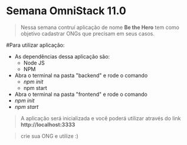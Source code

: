 # Semana OmniStack 11.0

> Nessa semana contruí aplicação de nome **Be the Hero**
tem como objetivo cadastrar ONGs que precisam em seus casos.


#Para utilizar aplicação: 
- As dependências dessa aplicação são: 
	- Node JS
	- NPM
- Abra o terminal na pasta "backend" e rode o comando 
	- *npm init* 
	- npm start
- Abra o terminal na pasta "frontend" e rode o comando
 - *npm init*
- *npm start*

> A aplicação será inicializada e você poderá utilizar através do link **http://localhost:3333**

> crie sua ONG e utilize :) 
 
